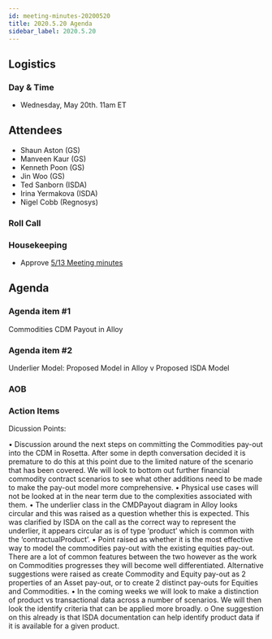 ```yaml
---
id: meeting-minutes-20200520
title: 2020.5.20 Agenda
sidebar_label: 2020.5.20
---
```


## Logistics
### Day & Time
* Wednesday, May 20th. 11am ET

## Attendees
* Shaun Aston (GS)
* Manveen Kaur (GS)
* Kenneth Poon (GS)
* Jin Woo (GS)
* Ted Sanborn (ISDA)
* Irina Yermakova (ISDA)
* Nigel Cobb (Regnosys)

### Roll Call

### Housekeeping
* Approve [5/13 Meeting minutes](https://github.com/finos/alloy/blob/master/meeting-minutes/commodities-ref-data-wg/2020.5.13-commod-wg-meeting.md) 

## Agenda

### Agenda item #1
Commodities CDM Payout in Alloy

### Agenda item #2
Underlier Model: Proposed Model in Alloy v Proposed ISDA Model

### AOB

### Action Items

Dicussion Points:

•	Discussion around the next steps on committing the Commodities pay-out into the CDM in Rosetta. After some in depth conversation decided it is premature to do this at this point due to the limited nature of the scenario that has been covered. We will look to bottom out further financial commodity contract scenarios to see what other additions need to be made to make the pay-out model more comprehensive. 
•	Physical use cases will not be looked at in the near term due to the complexities associated with them.
•	The underlier class in the CMDPayout diagram in Alloy looks circular and this was raised as a question whether this is expected. This was clarified by ISDA on the call as the correct way to represent the underlier, it appears circular as is of type ‘product’ which is common with the ‘contractualProduct’.
•	Point raised as whether it is the most effective way to model the commodities pay-out with the existing equities pay-out. There are a lot of common features between the two however as the work on Commodities progresses they will become well differentiated. Alternative suggestions were raised as create Commodity and Equity pay-out as 2 properties of an Asset pay-out, or to create 2 distinct pay-outs for Equities and Commodities. 
•	In the coming weeks we will look to make a distinction of product vs transactional data across a number of scenarios. We will then look the identify criteria that can be applied more broadly. 
o	One suggestion on this already is that ISDA documentation can help identify product data if it is available for a given product. 

